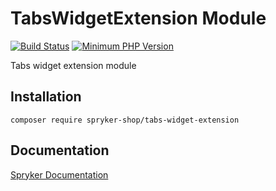 # TabsWidgetExtension Module
[![Build Status](https://travis-ci.org/spryker-shop/tabs-widget-extension.svg)](https://travis-ci.org/spryker-shop/tabs-widget-extension)
[![Minimum PHP Version](https://img.shields.io/badge/php-%3E%3D%207.3-8892BF.svg)](https://php.net/)

Tabs widget extension module

## Installation

```
composer require spryker-shop/tabs-widget-extension
```

## Documentation

[Spryker Documentation](https://academy.spryker.com/developing_with_spryker/module_guide/modules.html)
